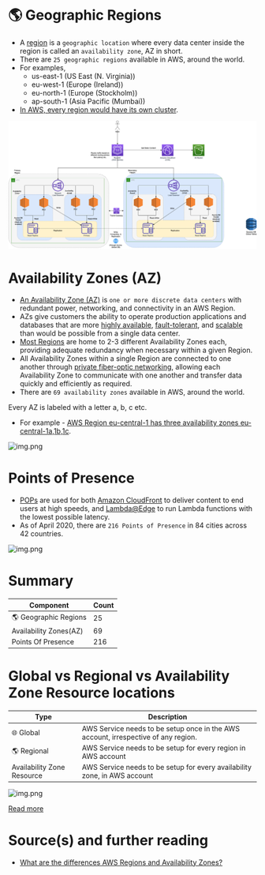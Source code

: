 # :earth_americas: Geographic Regions
- A [region](https://aws.amazon.com/about-aws/global-infrastructure/regions_az/) is a `geographic location` where every data center inside the region is called an `availability zone`, AZ in short.
- There are `25 geographic regions` available in AWS, around the world.
- For examples,
  - us-east-1 (US East (N. Virginia))
  - eu-west-1 (Europe (Ireland))
  - eu-north-1 (Europe (Stockholm))
  - ap-south-1 (Asia Pacific (Mumbai))
- [In AWS, every region would have its own cluster](../1_HLDDesignComponents/0_SystemGlossaries/ServersCluster.md).

![img.png](0_AWSDesigns/DesignMultiRegionActiveActiveArchitectureOnAWS/AWS-Multi-Region-AZ-HA.drawio.png)

# Availability Zones (AZ)
- [An Availability Zone (AZ)](https://aws.amazon.com/about-aws/global-infrastructure/regions_az/) is `one or more discrete data centers` with redundant power, networking, and connectivity in an AWS Region. 
- AZs give customers the ability to operate production applications and databases that are more [highly available](../1_HLDDesignComponents/0_SystemGlossaries/HighAvailability.md), [fault-tolerant](../1_HLDDesignComponents/0_SystemGlossaries/FaultTolerance&DisasterRecovery.md), and [scalable](../1_HLDDesignComponents/0_SystemGlossaries/Scalability.md) than would be possible from a single data center.
- [Most Regions]() are home to 2-3 different Availability Zones each, providing adequate redundancy when necessary within a given Region.
- All Availability Zones within a single Region are connected to one another through [private fiber-optic networking](), allowing each Availability Zone to communicate with one another and transfer data quickly and efficiently as required.
- There are `69 availability zones` available in AWS, around the world.

Every AZ is labeled with a letter a, b, c etc.
- For example - [AWS Region eu-central-1 has three availability zones eu-central-1a,1b,1c](https://docs.aws.amazon.com/AmazonRDS/latest/UserGuide/Concepts.RegionsAndAvailabilityZones.html).

![img.png](https://d0.awsstatic.com/global-infrastructure/maps/Global_Infrastructure_5.13.png)

# Points of Presence
- [POPs](https://www.medianova.com/en-blog/what-is-a-pop-and-how-do-we-create-one/) are used for both [Amazon CloudFront](1_NetworkingAndContentDelivery/AmazonCloudFront.md) to deliver content to end users at high speeds, and [Lambda@Edge](4_ComputeServices/AWSLambda/Readme.md) to run Lambda functions with the lowest possible latency. 
- As of April 2020, there are `216 Points of Presence` in 84 cities across 42 countries.

![img.png](https://d2908q01vomqb2.cloudfront.net/5b384ce32d8cdef02bc3a139d4cac0a22bb029e8/2022/06/17/CloudFront_400-1024x580.png)

# Summary

| Component                           | Count |
|-------------------------------------|-------|
| :earth_americas: Geographic Regions | 25    |
| Availability Zones(AZ)              | 69    |
| Points Of Presence                  | 216   |

# Global vs Regional vs Availability Zone Resource locations

| Type                          | Description                                                                        |
|-------------------------------|------------------------------------------------------------------------------------|
| :globe_with_meridians: Global | AWS Service needs to be setup once in the AWS account, irrespective of any region. |
| :earth_americas: Regional     | AWS Service needs to be setup for every region in AWS account                      |
| Availability Zone Resource    | AWS Service needs to be setup for every availability zone, in AWS account          |

![img.png](https://jayendrapatil.com/wp-content/uploads/2016/03/AWS-Global-vs-Regional-vs-AZs.png)

[Read more](https://jayendrapatil.com/aws-global-vs-regional-vs-az-resources/)

# Source(s) and further reading
- [What are the differences AWS Regions and Availability Zones?](https://www.quora.com/What-are-the-differences-AWS-Regions-and-Availability-Zones)


